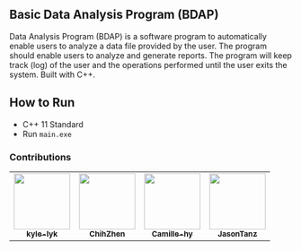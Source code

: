 ## Basic Data Analysis Program (BDAP)
Data Analysis Program (BDAP) is a software program to automatically enable users to analyze a
data file provided by the user. The program should enable users to analyze and generate reports.
The program will keep track (log) of the user and the operations performed until the user exits the
system. Built with C++.

## How to Run
- C++ 11 Standard
- Run `main.exe`

### Contributions
<table>
  <tr>
   <td align="center"><a href="https://github.com/kyle-lyk"><img src="https://avatars.githubusercontent.com/u/68454409?v=4" width="100px;" alt=""/><br /><sub><b>kyle-lyk</b></sub>
    </td>
   <td align="center"><a href="https://github.com/ChihZhen"><img src="https://avatars.githubusercontent.com/u/68434830?v=4" width="100px;" alt=""/><br /><sub><b>ChihZhen</b></sub>
    </td>
   <td align="center"><a href="https://github.com/Camille-hy"><img src="https://avatars.githubusercontent.com/u/71376935?v=4" width="100px;" alt=""/><br /><sub><b>Camille-hy</b></sub>
    </td>
   <td align="center"><a href="https://github.com/JasonTanz"><img src="https://avatars.githubusercontent.com/u/65846113?v=4" width="100px;" alt=""/><br /><sub><b>JasonTanz</b></sub>
    </td>
  </tr>
<table>
